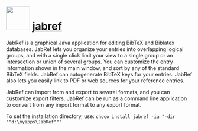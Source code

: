 # <img src="https://cdn.jsdelivr.net/gh/olafhaag/chocolatey-packages@master/automatic/jabref/JabRef-icon-64.png" width="64" height="64"/> [jabref](https://chocolatey.org/packages/jabref)


JabRef is a graphical Java application for editing BibTeX and Biblatex databases. JabRef lets you organize your entries into overlapping logical groups, and with a single click limit your view to a single group or an intersection or union of several groups. You can customize the entry information shown in the main window, and sort by any of the standard BibTeX fields. JabRef can autogenerate BibTeX keys for your entries. JabRef also lets you easily link to PDF or web sources for your reference entries.

JabRef can import from and export to several formats, and you can customize export filters. JabRef can be run as a command line application to convert from any import format to any export format.

To set the installation directory, use: `choco install jabref -ia "-dir ""d:\myapps\JabRef"""`
